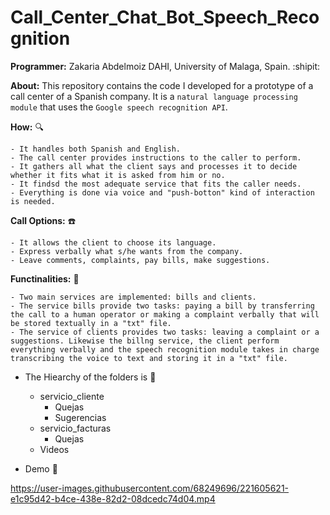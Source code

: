 # Call_Center_Chat_Bot_Speech_Recognition

**Programmer:** Zakaria Abdelmoiz DAHI, University of Malaga, Spain. :shipit:

**About:** This repository contains the code I developed for a prototype of a call center of a Spanish company. It is a ``natural language processing module`` that uses the ``Google speech recognition API``.

**How:** :mag:

    - It handles both Spanish and English.
    - The call center provides instructions to the caller to perform. 
    - It gathers all what the client says and processes it to decide whether it fits what it is asked from him or no.
    - It findsd the most adequate service that fits the caller needs.
    - Everything is done via voice and "push-botton" kind of interaction is needed.

**Call Options:** :phone:

    - It allows the client to choose its language.
    - Express verbally what s/he wants from the company.
    - Leave comments, complaints, pay bills, make suggestions.

**Functinalities:** :round_pushpin:	

    - Two main services are implemented: bills and clients.
    - The service bills provide two tasks: paying a bill by transferring the call to a human operator or making a complaint verbally that will be stored textually in a "txt" file.
    - The service of clients provides two tasks: leaving a complaint or a suggestions. Likewise the billng service, the client perform everything verbally and the speech recognition module takes in charge transcribing the voice to text and storing it in a "txt" file.

- The Hiearchy of the folders is :open_file_folder:
    - servicio_cliente
        - Quejas
        - Sugerencias
    - servicio_facturas
        - Quejas
    - Videos    

- Demo :movie_camera:

https://user-images.githubusercontent.com/68249696/221605621-e1c95d42-b4ce-438e-82d2-08dcedc74d04.mp4


    

